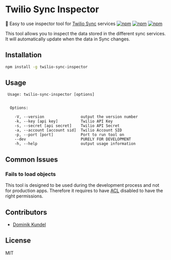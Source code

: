 # Twilio Sync Inspector

🔄 Easy to use inspector tool for [Twilio Sync](https://www.twilio.com/sync) services
[![npm](https://img.shields.io/npm/v/twilio-sync-inspector.svg?style=flat-square)](https://npmjs.com/packages/twilio-sync-inspector) [![npm](https://img.shields.io/npm/dt/twilio-sync-inspector.svg?style=flat-square)](https://npmjs.com/packages/twilio-sync-inspector) [![npm](https://img.shields.io/npm/l/twilio-sync-inspector.svg?style=flat-square)](/LICENSE)

This tool allows you to inspect the data stored in the different sync services. It will automatically update when the data in Sync changes.

## Installation

```bash
npm install -g twilio-sync-inspector
```

## Usage

```
 Usage: twilio-sync-inspector [options]


  Options:

    -V, --version                output the version number
    -k, --key [api key]          Twilio API Key
    -s, --secret [api secret]    Twilio API Secret
    -a, --account [account sid]  Twilio Account SID
    -p, --port [port]            Port to run tool on
    --dev                        PURELY FOR DEVELOPMENT
    -h, --help                   output usage information
```

## Common Issues

### Fails to load objects

This tool is designed to be used during the development process and not for production apps. Therefore it requires to have [ACL](https://www.twilio.com/docs/api/sync/permissions-and-access-control) disabled to have the right permissions. 

## Contributors

- [Dominik Kundel](https://github.com/dkundel)

## License

MIT

